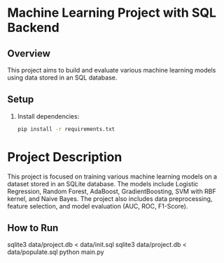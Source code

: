 # Machine Learning Project with SQL Backend

## Overview
This project aims to build and evaluate various machine learning models using data stored in an SQL database.

## Setup
1. Install dependencies:
   ```bash
   pip install -r requirements.txt

# Project Description

This project is focused on training various machine learning models on a dataset stored in an SQLite database. The models include Logistic Regression, Random Forest, AdaBoost, GradientBoosting, SVM with RBF kernel, and Naive Bayes. The project also includes data preprocessing, feature selection, and model evaluation (AUC, ROC, F1-Score).

## How to Run
sqlite3 data/project.db < data/init.sql
sqlite3 data/project.db < data/populate.sql
python main.py
